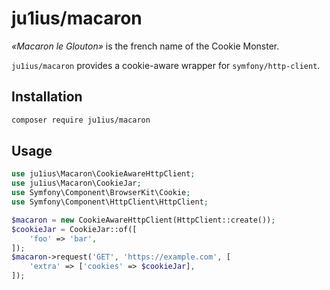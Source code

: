 # ju1ius/macaron

*«Macaron le Glouton»* is the french name of the Cookie Monster.

`ju1ius/macaron` provides a cookie-aware wrapper for `symfony/http-client`.

## Installation

```sh
composer require ju1ius/macaron
```

## Usage

```php
use ju1ius\Macaron\CookieAwareHttpClient;
use ju1ius\Macaron\CookieJar;
use Symfony\Component\BrowserKit\Cookie;
use Symfony\Component\HttpClient\HttpClient;

$macaron = new CookieAwareHttpClient(HttpClient::create());
$cookieJar = CookieJar::of([
    'foo' => 'bar',
]);
$macaron->request('GET', 'https://example.com', [
    'extra' => ['cookies' => $cookieJar],
]);
```
